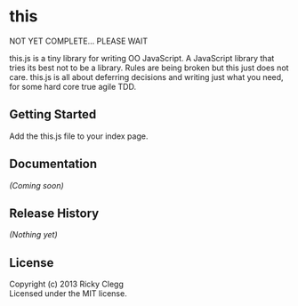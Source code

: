# this

NOT YET COMPLETE... PLEASE WAIT

this.js is a tiny library for writing OO JavaScript.
A JavaScript library that tries its best not to be a library.
Rules are being broken but this just does not care.
this.js is all about deferring decisions and writing just what you need, for some hard core true agile TDD.

## Getting Started
Add the this.js file to your index page.

## Documentation
_(Coming soon)_

## Release History
_(Nothing yet)_

## License
Copyright (c) 2013 Ricky Clegg  
Licensed under the MIT license.

